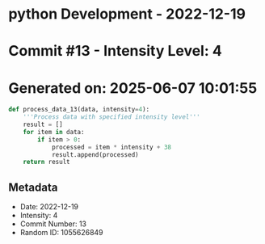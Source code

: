 ﻿# python Development - 2022-12-19
# Commit #13 - Intensity Level: 4
# Generated on: 2025-06-07 10:01:55
```python
def process_data_13(data, intensity=4):
    '''Process data with specified intensity level'''
    result = []
    for item in data:
        if item > 0:
            processed = item * intensity + 38
            result.append(processed)
    return result
```
## Metadata
- Date: 2022-12-19
- Intensity: 4
- Commit Number: 13
- Random ID: 1055626849

